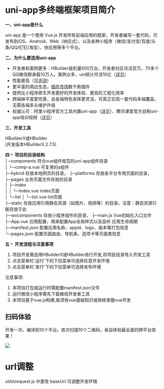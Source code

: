 # uni-app多终端框架项目简介  
**一、uni-app是什么**  

uni-app 是一个使用 Vue.js 开发所有前端应用的框架，开发者编写一套代码，可发布到iOS、Android、Web（响应式）、以及各种小程序（微信/支付宝/百度/头条/QQ/钉钉/淘宝）、快应用等多个平台。  
	  
	  
**二、为什么要选用uni-app** 
- 开发者和案例更多：HBuilder装机量500万台，开发者社区月活百万，70多个QQ微信群承载10万人。案例众多，uni统计月活10亿（[详见](https://uniapp.dcloud.io/case)）
- 性能更高（见[评测](https://juejin.im/post/5ca1736af265da30ae314248)）
- 更丰富的周边生态，[插件市场](https://ext.dcloud.net.cn/)数千款插件
- 提供比小程序原生开发更好的开发体验、更高的工程化效率
- 跨端抹平度更完善，且各端特色发挥更灵活，可真正实现一套代码多端覆盖，无需各端多头维护升级
- 权威认可：阿里小程序官方工具内置uni-app（[详见](https://docs.alipay.com/mini/ide/0.70-stable)）、腾讯课堂官方自制uni-app培训视频（[详见](https://ask.dcloud.net.cn/article/35640)）
	
**三、开发工具**  

HBuilderX或HBuilder  
(开发版本HBuilderX.2.7.5)  
  
**四丶 项目的目录结构**  
│─components            符合vue组件规范的uni-app组件目录  
│  └─comp-a.vue         可复用的a组件  
├─hybrid                存放本地网页的目录， 
├─platforms             存放各平台专用页面的目录，  
├─pages                 业务页面文件存放的目录  
│  ├─index  
│  │  └─index.vue       index页面  
│  └─list 
│     └─list.vue        list页面  
├─static                存放应用引用静态资源（如图片、视频等）的目录，注意：静态资源只能存放于此  
├─wxcomponents          存放小程序组件的目录， 
├─main.js               Vue初始化入口文件  
├─App.vue               应用配置，用来配置App全局样式以及监听 应用生命周期  
├─manifest.json         配置应用名称、appid、logo、版本等打包信息  
└─pages.json            配置页面路由、导航条、选项卡等页面类信息  
   
**五丶 开发流程与注意事项**   
1. 项目开发需选用HBuilderX或HBuilder进行开发,将项目目录导入开发工具  
2. 点击菜单栏'运行'下的下拉菜单可选择任意开发环境  
3. 点击菜单栏'发行'下的下拉菜单可选择发布环境  

注意事项:  
1. 本项目打包或运行时需配置manifest.json文件  
2. 运行微信小程序需先下载微信开发者工具  
3. 本项目基于vue.js构建,故须有vue基础知识或熟练掌握vue开发  


## 扫码体验

开发一次，编译到10个平台。依次扫描10个二维码，亲自体验最全面的跨平台效果！

<img src="https://img.cdn.aliyun.dcloud.net.cn/uni-app/uni-app-qr-all.jpg"/>


	
# url调整
utils\request.js 中更改 baseUrl 可调整开发环境